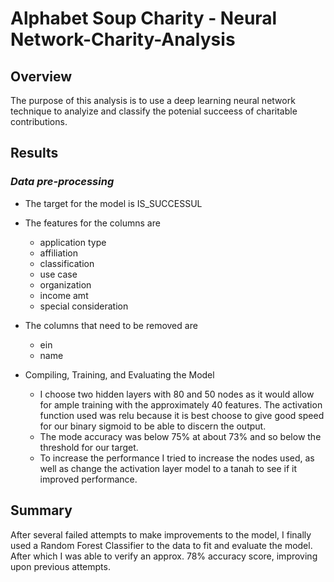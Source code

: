 # Alphabet Soup Charity - Neural Network-Charity-Analysis
 
## Overview
The purpose of this analysis is to use a deep learning neural network technique to analyize and classify the potenial succeess of charitable contributions. 

## Results
### *Data pre-processing*
- The target for the model is IS_SUCCESSUL

- The features for the columns are 
    - application type
    - affiliation
    - classification
    - use case
    - organization
    - income amt
    - special consideration
    
- The columns that need to be removed are
    - ein
    - name

- Compiling, Training, and Evaluating the Model
    - I choose two hidden layers with 80 and 50 nodes as it would allow for ample training with the approximately 40 features. The activation function used was relu because it is best choose to give good speed for our binary sigmoid to be able to discern the output.
    - The mode accuracy was below 75% at about 73% and so below the threshold for our target.
    - To increase the performance I tried to increase the nodes used, as well as change the activation layer model to a tanah to see if it improved performance. 

## Summary
After several failed attempts to make improvements to the model, I finally used a Random Forest Classifier to the data to fit and evaluate the model. After which I was able to verify an approx. 78% accuracy score, improving upon previous attempts. 
